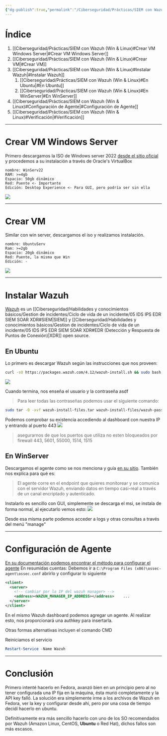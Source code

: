 ```yaml
---
{"dg-publish":true,"permalink":"/Ciberseguridad/Prácticas/SIEM con Wazuh (Win & Linux)/"}
---
```


# Índice

1. [[Ciberseguridad/Prácticas/SIEM con Wazuh (Win & Linux)#Crear VM Windows Server\|#Crear VM Windows Server]]
2. [[Ciberseguridad/Prácticas/SIEM con Wazuh (Win & Linux)#Crear VM\|#Crear VM]]
3. [[Ciberseguridad/Prácticas/SIEM con Wazuh (Win & Linux)#Instalar Wazuh\|#Instalar Wazuh]]
	1. [[Ciberseguridad/Prácticas/SIEM con Wazuh (Win & Linux)#En Ubuntu\|#En Ubuntu]]
	2. [[Ciberseguridad/Prácticas/SIEM con Wazuh (Win & Linux)#En WinServer\|#En WinServer]]
4. [[Ciberseguridad/Prácticas/SIEM con Wazuh (Win & Linux)#Configuración de Agente\|#Configuración de Agente]]
5. [[Ciberseguridad/Prácticas/SIEM con Wazuh (Win & Linux)#Verificación\|#Verificación]]
---

# Crear VM Windows Server

Primero descargamos la ISO de Windows server 2022 <a href="https://www.microsoft.com/es-es/evalcenter/evaluate-windows-server-2022">desde el sitio oficial</a>
y procedemos a su instalación a través de Oracle's VirtualBox

```
nombre: WinServ22
RAM: >=4gb
Espacio: 50gb dinámico
Red: Puente <- Importante
Edición: Desktop Experience <- Para GUI, pero podría ser sin ella
```
![](https://i.imgur.com/StG9Zn4.png)


---

# Crear VM

Similar con win server, descargamos el iso  y realizamos instalación.
```
nombre: UbuntuServ
Ram: >=2gb
Espacio: 20gb dinámico
Red: Puente, la misma que Win
Edición: -
```
![](https://i.imgur.com/oc6pUmU.png)

---
# Instalar Wazuh

<a href='https://wazuh.com/'>Wazuh</a> es un [[Ciberseguridad/Habilidades y conocimientos básicos/Gestion de incidentes/Ciclo de vida de un incidente/05 IDS IPS EDR SIEM SOAR XDR#SIEM\|SIEM]] y [[Ciberseguridad/Habilidades y conocimientos básicos/Gestion de incidentes/Ciclo de vida de un incidente/05 IDS IPS EDR SIEM SOAR XDR#EDR (Detección y Respuesta de Puntos de Conexión)\|XDR]] open source.

## En Ubuntu

Lo primero es descargar Wazuh según las instrucciones que nos proveen:
```bash
curl -sO https://packages.wazuh.com/4.12/wazuh-install.sh && sudo bash ./wazuh-install.sh -a
```
![](https://i.imgur.com/2vw2rwW.png)

Cuando termina, nos enseña el usuario y la contraseña
asdf

>Para leer todas las contraseñas podemos usar el siguiente comando:
```bash
sudo tar -O -xvf wazuh-install-files.tar wazuh-install-files/wazuh-passwords.txt
```

Podemos comprobar su existencia accediendo al dashboard con nuestra IP y entrando al puerto 443
![](https://i.imgur.com/ccvDPqr.png)

>asegurarnos de que los puertos que utiliza no esten bloqueados por firewall
>443, 5601, 55000, 1514, 1515

## En WinServer

Descargamos el agente como se nos menciona y guía <a href="https://documentation.wazuh.com/current/installation-guide/wazuh-agent/wazuh-agent-package-windows.html">en su sitio</a>. También nos explica para qué es:
> El agente corre en el endpoint que quieres monitorear y se comunica con el servidor Wazuh, enviando datos en tiempo casi-real a través de un canal encriptado y autenticado.

Instalarlo es sencillo con GUI, simplemente se descarga el msi, se instala de forma normal, al ejecutarlo vemos esto:
![](https://i.imgur.com/cOOyPZz.png)

Desde esa misma parte podemos acceder a logs y otras consultas a través del menú "manage"

---
# Configuración de Agente

<a href="https://documentation.wazuh.com/current/user-manual/agent/agent-enrollment/enrollment-methods/via-agent-configuration/windows-endpoint.html">En su documentación podemos encontrar el método para configurar el agente</a>
En resumidas cuentas:
Debemos ir a `C:\Program Files (x86)\ossec-agent\ossec.conf`
abrirlo y configurar lo siguiente
```xml
<client>
  <server>
	<!-- cambiar por la IP del wazuh manager> -->
    <address><WAZUH_MANAGER_IP_ADDRESS></address>    ...
  </server>
</client>
```

En el mismo Wazuh dashboard podemos agregar un agente. Al realizar esto, nos proporcionará una authkey para insertarla.

Otras formas alternativas incluyen el comando CMD


Reiniciamos el servicio
```powershell
Restart-Service -Name Wazuh
```



---

# Conclusión

Primero intenté hacerlo en Fedora, avanzó bien en un principio pero al no tener configurada una IP fija en la máquina, ésta murió completamente y la API key falló. La solución era simplemente irme a los archivos de Wazuh en Fedora, ver la key y configurar desde ahí, pero por una cosa de tiempo decidí hacerlo en ubuntu.

Definitivamente era más sencillo hacerlo con uno de los SO recomendados por Wazuh (Amazon Linux, CentOS, **Ubuntu** o Red Hat), dichos fallos son más escasos.